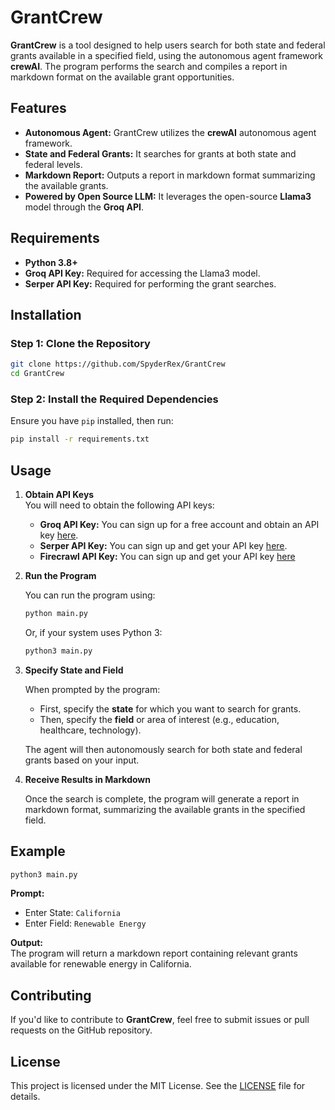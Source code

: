 
# GrantCrew

**GrantCrew** is a tool designed to help users search for both state and federal grants available in a specified field, using the autonomous agent framework **crewAI**. The program performs the search and compiles a report in markdown format on the available grant opportunities.

## Features

- **Autonomous Agent:** GrantCrew utilizes the **crewAI** autonomous agent framework.
- **State and Federal Grants:** It searches for grants at both state and federal levels.
- **Markdown Report:** Outputs a report in markdown format summarizing the available grants.
- **Powered by Open Source LLM:** It leverages the open-source **Llama3** model through the **Groq API**.

## Requirements

- **Python 3.8+**
- **Groq API Key:** Required for accessing the Llama3 model.
- **Serper API Key:** Required for performing the grant searches.

## Installation

### Step 1: Clone the Repository

```bash
git clone https://github.com/SpyderRex/GrantCrew
cd GrantCrew
```

### Step 2: Install the Required Dependencies

Ensure you have `pip` installed, then run:

```bash
pip install -r requirements.txt
```

## Usage

1. **Obtain API Keys**  
   You will need to obtain the following API keys:
   - **Groq API Key:** You can sign up for a free account and obtain an API key [here](https://console.groq.com/docs/quickstart).
   - **Serper API Key:** You can sign up and get your API key [here](https://serper.dev/).
   - **Firecrawl API Key:** You can sign up and get your API key [here](firecrawl.dev)

2. **Run the Program**

   You can run the program using:

   ```bash
   python main.py
   ```

   Or, if your system uses Python 3:

   ```bash
   python3 main.py
   ```

3. **Specify State and Field**

   When prompted by the program:
   - First, specify the **state** for which you want to search for grants.
   - Then, specify the **field** or area of interest (e.g., education, healthcare, technology).

   The agent will then autonomously search for both state and federal grants based on your input.

4. **Receive Results in Markdown**

   Once the search is complete, the program will generate a report in markdown format, summarizing the available grants in the specified field.

## Example

```bash
python3 main.py
```

**Prompt:**
- Enter State: `California`
- Enter Field: `Renewable Energy`

**Output:**  
The program will return a markdown report containing relevant grants available for renewable energy in California.

## Contributing

If you'd like to contribute to **GrantCrew**, feel free to submit issues or pull requests on the GitHub repository.

## License

This project is licensed under the MIT License. See the [LICENSE](LICENSE) file for details.
